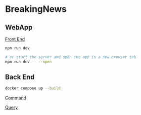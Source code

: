 # BreakingNews

## WebApp

[Front End](http://localhost:3000)
  

```bash
npm run dev

# or start the server and open the app in a new browser tab
npm run dev -- --open
```

## Back End

```bash
docker compose up --build
```

[Command](http://localhost:5000/api/News)
  
[Query](http://localhost:5002/api/News)
